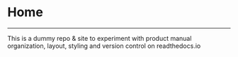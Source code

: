 # Home
---

This is a dummy repo & site to experiment with product manual organization,
layout, styling and version control on readthedocs.io
